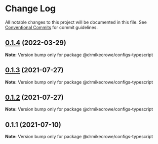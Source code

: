 # Change Log

All notable changes to this project will be documented in this file.
See [Conventional Commits](https://conventionalcommits.org) for commit guidelines.

## [0.1.4](https://github.com/drmikecrowe/configs/compare/@drmikecrowe/configs-typescript@0.1.3...@drmikecrowe/configs-typescript@0.1.4) (2022-03-29)

**Note:** Version bump only for package @drmikecrowe/configs-typescript





## [0.1.3](https://github.com/drmikecrowe/configs/compare/@drmikecrowe/configs-typescript@0.1.2...@drmikecrowe/configs-typescript@0.1.3) (2021-07-27)

**Note:** Version bump only for package @drmikecrowe/configs-typescript

## [0.1.2](https://github.com/drmikecrowe/configs/compare/@drmikecrowe/configs-typescript@0.1.1...@drmikecrowe/configs-typescript@0.1.2) (2021-07-27)

**Note:** Version bump only for package @drmikecrowe/configs-typescript

## 0.1.1 (2021-07-10)

**Note:** Version bump only for package @drmikecrowe/configs-typescript
